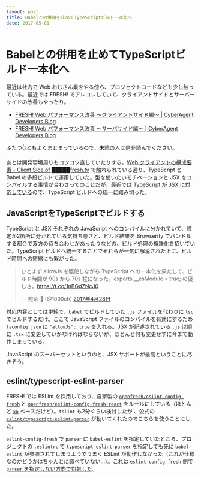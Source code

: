 ```yaml
---
layout: post
title: Babelとの併用を止めてTypeScriptビルド一本化へ
date: 2017-05-01
---
```


# Babelとの併用を止めてTypeScriptビルド一本化へ

最近は社内で Web おじさん業をやる傍ら、プロジェクトコードなども少し触っている。最近では FRESH! でアレコレしていて、クライアントサイドとサーバーサイドの改善もやったり。

- [FRESH! Web パフォーマンス改善 〜クライアントサイド編〜 | CyberAgent Developers Blog](https://developers.cyberagent.co.jp/blog/archives/6057/)
- [FRESH! Web パフォーマンス改善 〜サーバサイド編〜 | CyberAgent Developers Blog](https://developers.cyberagent.co.jp/blog/archives/5975/)

ふたつ👆ともよくまとまっているので、未読の人は是非読んでください。

あとは開発環境周りもコツコツ直していたりする。[Web クライアントの構成要素 - Client Side of █████fresh.tv](http://s.aho.mu/160405-node_school/#8) で触れられている通り、TypeScript と Babel の多段ビルドで運用していた。型を使いたいモチベーションと JSX をコンパイルする事情が合わさってのことだが、最近では [TypeScript が JSX に対応している](https://www.typescriptlang.org/docs/handbook/jsx.html)ので、TypeScript ビルドへの統一に踏み切った。

## JavaScriptをTypeScriptでビルドする

TypeScript と JSX それぞれの JavaScript へのコンパイルに分かれていて、設定が2箇所に分かれている気持ち悪さと、ビルド結果を Browserify でバンドルする都合で双方の待ち合わせがあったりなどの、ビルド処理の複雑化を招いていた。TypeScript ビルドへ統一することでそれらが一気に解消された上に、ビルド時間への短縮にも繋がった。

<blockquote class="twitter-tweet" data-lang="ja"><p lang="ja" dir="ltr">ひとまず allowJs を駆使しながら TypeScript への一本化を果たして、ビルド時間が 90s から 70s 程になった。exports.__esModule = true; の優しさ。<a href="https://t.co/1nBGdZNcJ0">https://t.co/1nBGdZNcJ0</a></p>&mdash; 煎茶 🍵 (@1000ch) <a href="https://twitter.com/1000ch/status/857766566775070722">2017年4月28日</a></blockquote>

対応内容としては単純で、`babel` でビルドしていた `.js` ファイルを代わりに `tsc` でビルドするだけ。ここで JavaScript ファイルのコンパイルを有効にするため `tsconfig.json` に `"allowJs": true` を入れる。JSX が記述されている `.js` は順に `.tsx` に変更していかなければならないが、ほとんど何も変更せずに今まで動作しまっている。

JavaScript のスーパーセットというのと、JSX サポートが最高ということに尽きそう。

## eslint/typescript-eslint-parser

FRESH! では ESLint を採用しており、自家製の [`openfresh/eslint-config-fresh`](https://github.com/openfresh/eslint-config-fresh) と [`openfresh/eslint-config-fresh-react`](https://github.com/openfresh/eslint-config-fresh-react) をルールにしている（ほとんど [`xo`](https://github.com/sindresorhus/xo) ベースだけど）。`tslint` も2分くらい検討したが
、公式の [`eslint/typescript-eslint-parser`](https://github.com/eslint/typescript-eslint-parser) が動いてくれたのでこちらを使うことにした。

`eslint-config-fresh` で `parser` に `babel-eslint` を指定していたところ、プロジェクトの `.eslintrc` で `typescript-eslint-parser` を指定しても先に `babel-eslint` が参照されてしまうようでうまく ESLint が動作しなかった（これが仕様なのかどうかはちゃんとに調べていない…）。これは [`eslint-config-fresh` 側で `parser` を指定しない方向で対処した](https://github.com/openfresh/eslint-config-fresh/pull/5)。
